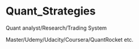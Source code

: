# Quant_Strategies
Quant analyst/Research/Trading System

Master/Udemy/Udacity/Coursera/QuantRocket etc.

